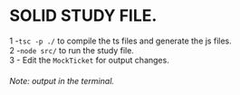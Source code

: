 # SOLID STUDY FILE.

1 -`tsc -p ./` to compile the ts files and generate the js files.<br/>
2 -`node src/` to run the study file.<br/>
3 - Edit the `MockTicket` for output changes.

######  Note: output in the terminal.
